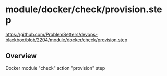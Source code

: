 # module/docker/check/provision.step

https://github.com/ProblemSetters/devops-blackbox/blob/2204/module/docker/check/provision.step

## Overview

Docker module "check" action "provision" step


